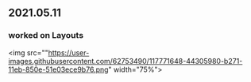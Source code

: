 
## 2021.05.11   
### worked on Layouts
<img src=""https://user-images.githubusercontent.com/62753490/117771648-44305980-b271-11eb-850e-51e03ece9b76.png" width="75%">
